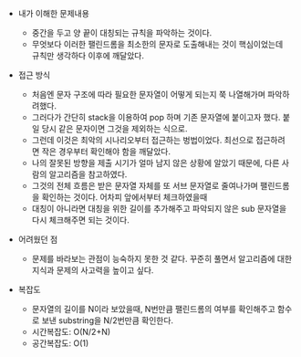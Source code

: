 * 내가 이해한 문제내용
  - 중간을 두고 양 끝이 대칭되는 규칙을 파악하는 것이다.
  - 무엇보다 이러한 팰린드롬을 최소한의 문자로 도출해내는 것이 핵심이었는데 규칙만 생각하다 이후에 깨달았다. 
  
* 접근 방식
  - 처음엔 문자 구조에 따라 필요한 문자열이 어떻게 되는지 쭉 나열해가며 파악하려했다. 
  - 그러다가 간단히 stack을 이용하여 pop 하며 기존 문자열에 붙이고자 했다. 붙일 당시 같은 문자이면 그것을 제외하는 식으로. 
  - 그런데 이것은 최악의 시나리오부터 접근하는 벙법이었다. 최선으로 접근하려면 작은 경우부터 확인해야 함을 깨달았다.
  - 나의 잘못된 방향을 제출 시기가 얼마 남지 않은 상황에 알았기 때문에, 다른 사람의 알고리즘을 참고하였다.
  - 그것의 전체 흐름은 받은 문자열 자체를 또 서브 문자열로 줄여나가며 팰린드롬을 확인하는 것이다. 어차피 앞에서부터 체크하였을때 
  - 대칭이 아니라면 대칭을 위한 길이를 추가해주고 파악되지 않은 sub 문자열을 다시 체크해주면 되는 것이다.
  
* 어려웠던 점
  - 문제를 바라보는 관점이 능숙하지 못한 것 같다. 꾸준히 풀면서 알고리즘에 대한 지식과 문제의 사고력을 높이고 싶다. 
  
* 복잡도
  - 문자열의 길이를 N이라 보았을때, N번만큼 팰린드롬의 여부를 확인해주고 함수로 보낸 substring을 N/2번만큼 확인한다.   
  - 시간복잡도: O(N/2+N)
  - 공간복잡도: O(1)
